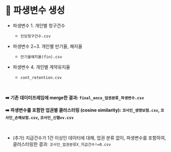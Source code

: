 # 📌 파생변수 생성

- 파생변수 1. 개인별 청구건수
  - `인당청구건수.csv`

- 파생변수 2~3. 개인별 만기율, 해지율
  - `만기율해지율(fin).csv`

- 파생변수 4. 개인별 계약유지율
  - `cont_retention.csv`

</br>

**➡️ 기존 데이터프레임에 merge한 결과: `final_enco_업권분류_파생변수.csv`**

**➡️ 파생변수를 포함한 업권별 클러스터링 (cosine similarity): `코사인_생명보험.csv`, `코사인_손해보험.csv`, `코사인_신협vv.csv`**

</br>

- (추가) 지급건수가 1건 이상인 데이터에 대해, 업권 분류 없이, 파생변수를 포함하여, 클러스터링한 결과: `코사인_업권분류X_지급건수!=0.csv`

